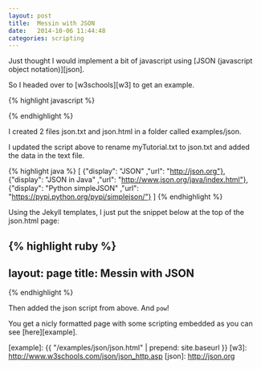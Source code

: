 ```yaml
---
layout: post
title:  Messin with JSON
date:   2014-10-06 11:44:48
categories: scripting
---
```


Just thought I would implement a bit of javascript using [JSON (javascript object notation)][json].

So I headed over to [w3schools][w3] to get an example.

{% highlight javascript %}
<div id="id01"></div>

<script>
var xmlhttp = new XMLHttpRequest();
var url = "myTutorials.txt";

xmlhttp.onreadystatechange = function() {
    if (xmlhttp.readyState == 4 && xmlhttp.status == 200) {
        var myArr = JSON.parse(xmlhttp.responseText);
        myFunction(myArr);
    }
}
xmlhttp.open("GET", url, true);
xmlhttp.send();

function myFunction(arr) {
    var out = "";
    var i;
    for(i = 0; i < arr.length; i++) {
        out += '<a href="' + arr[i].url + '">' +
        arr[i].display + '</a><br>';
    }
    document.getElementById("id01").innerHTML = out;
}
</script>
{% endhighlight %}

I created 2 files json.txt and json.html in a folder called examples/json.

I updated the script above to rename myTutorial.txt to json.txt and added the data in the text file.

{% highlight java %}
[
{"display": "JSON"              ,"url": "http://json.org"},
{"display": "JSON in Java"      ,"url": "http://www.json.org/java/index.html"},
{"display": "Python simpleJSON" ,"url": "https://pypi.python.org/pypi/simplejson/"}
]
{% endhighlight %}

Using the Jekyll templates, I just put the snippet below at the top of the json.html page:

{% highlight ruby %}
---
layout: page
title:  Messin with JSON
---
{% endhighlight %}

Then added the json script from above. And `pow`!

You get a nicly formatted page with some scripting embedded as you can see [here][example].


[example]:	{{ "/examples/json/json.html" | prepend: site.baseurl }}
[w3]:				http://www.w3schools.com/json/json_http.asp
[json]:			http://json.org